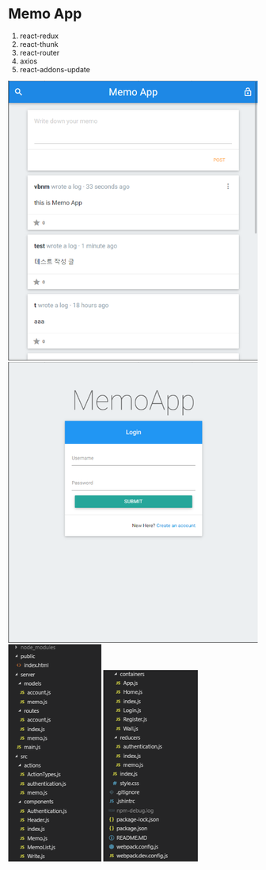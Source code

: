 
<h1>Memo App</h1>

1. react-redux
2. react-thunk
3. react-router
4. axios
5. react-addons-update

![main](./readmeImg/memoApp-1.png)
![login](./readmeImg/memoApp-2.png)
![directory1](./readmeImg/memoApp-3.png)
![directory2](./readmeImg/memoApp-4.png)